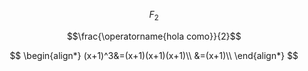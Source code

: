 $$F_2$$

$$\frac{\operatorname{hola como}}{2}$$

$$
\begin{align*}
(x+1)^3&=(x+1)(x+1)(x+1)\\
			&=(x+1)\\
\end{align*}
$$